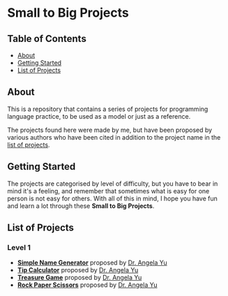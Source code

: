# Small to Big Projects

## Table of Contents

- [About](#about)
- [Getting Started](#getting-started)
- [List of Projects](#list-of-projects)

## About

This is a repository that contains a series of projects for programming language practice, to be used as a model or just as a reference.

The projects found here were made by me, but have been proposed by various authors who have been cited in addition to the project name in the [list of projects](#list-of-projects).

## Getting Started

The projects are categorised by level of difficulty, but you have to bear in mind it's a feeling, and remember that sometimes what is easy for one person is not easy for others. With all of this in mind, I hope you have fun and learn a lot through these **Small to Big Projects**.  

## List of Projects

### Level 1

- **[Simple Name Generator](/1%20-%20simple-name-generator/)** proposed by [Dr. Angela Yu](https://github.com/angelabauer)
- **[Tip Calculator](/2%20-%20tip-calculator/)** proposed by [Dr. Angela Yu](https://github.com/angelabauer)
- **[Treasure Game](/3%20-%20treasure-game/)** proposed by [Dr. Angela Yu](https://github.com/angelabauer)
- **[Rock Paper Scissors](/4%20-%20rock-paper-scissors/)** proposed by [Dr. Angela Yu](https://github.com/angelabauer)
